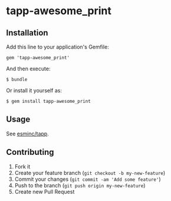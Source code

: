 # tapp-awesome_print

## Installation

Add this line to your application's Gemfile:

    gem 'tapp-awesome_print'

And then execute:

    $ bundle

Or install it yourself as:

    $ gem install tapp-awesome_print

## Usage

See [esminc/tapp](https://github.com/esminc/tapp).

## Contributing

1. Fork it
2. Create your feature branch (`git checkout -b my-new-feature`)
3. Commit your changes (`git commit -am 'Add some feature'`)
4. Push to the branch (`git push origin my-new-feature`)
5. Create new Pull Request
